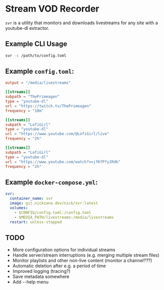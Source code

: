 # Stream VOD Recorder

`svr` is a utility that monitors and downloads livestreams for any site with a youtube-dl extractor.

## Example CLI Usage
```bash
svr -c /path/to/config.toml
```

## Example `config.toml`:
```toml
output = "/media/livestreams"

[[streams]]
subpath = "ThePrimeagen"
type = "youtube-dl"
url = "https://twitch.tv/ThePrimeagen"
frequency = "10m"

[[streams]]
subpath = "LofiGirl"
type = "youtube-dl"
url = "https://www.youtube.com/@LofiGirl/live"
frequency = "2h"

[[streams]]
subpath = "LofiGirl"
type = "youtube-dl"
url = "https://www.youtube.com/watch?v=jfKfPfyJRdk"
frequency = "2h"
```

## Example `docker-compose.yml`:
```yaml
svr:
  container_name: svr
  image: git.nickzana.dev/nick/svr:latest
  volumes:
    - $CONFIG/config.toml:/config.toml
    - $MEDIA_PATH/livestreams:/media/livestreams
  restart: unless-stopped
```

## TODO
- More configuration options for individual streams
- Handle server/stream interruptions (e.g. merging multiple stream files)
- Monitor playlists and other non-live content (monitor a channel???)
- Automatic deletion after e.g. a period of time
- Improved logging (tracing?)
- Save metadata somewhere
- Add --help menu
